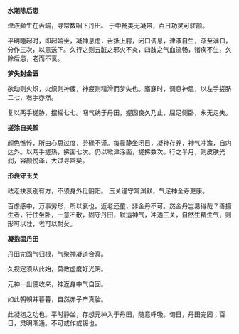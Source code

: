 **水潮除后患**

津液频生在舌端，寻常数咽下丹田。
于中畅美无凝带，百日功灵可驻颜。

平明睡起时，即起端坐，凝神息虑，舌抵上腭，闭口调息，津液自生，渐至满口，分作三次，以意送下。久行之则五脏之邪火不炎，四肢之气血流畅，诸疾不生，久除后患，老而不衰。

**梦失封金匮**

欲动则火炽，火炽则神疲，神疲则精滑而梦失也。寤寐时，调息神思，以左手搓脐二七，右手亦然。

复以两手搓胁，摆摇七七。咽气纳于丹田，握固良久乃止，屈足侧卧，永无走失。

**搓涂自美颜**

颜色憔悴，所由心思过度，劳碌不谨。每晨静坐闭目，凝神存养，神气冲澹，自内达外。以两手搓热，拂面七次。仍以嗽津涂面，搓拂数次。行之半月，则皮肤光润，容颜悦泽，大过寻常矣。

**形衰守玉关**

祛老扶衰别有方，不须身外觅阴阳。
玉关谨守常渊默，气足神全寿更康。

百虑感中，万事劳形，所以衰也。返老还童，非金丹不可。然金丹岂易得哉？善摄生者，行住坐卧，一意不散，固守丹田，默运神气，冲透三关，自然生精生气，则形可以壮，老可以耐矣。

**凝抱固丹田**

丹田完固气归根，气聚神凝道合真。

久视定须从此始，莫教虚度好光阴。

元神一出便收来，神返身中气自回。

如此朝朝并暮暮，自然赤子产真胎。

此凝抱之功也。平时静坐，存想元神入于丹田，随意呼吸。旬日，丹田完固；百日，灵明渐通。不可或作或辍也。